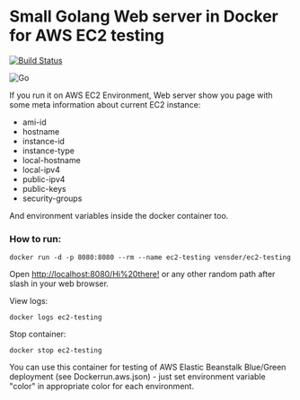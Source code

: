 # Small Golang Web server in Docker for AWS EC2 testing

[![Build Status](https://travis-ci.org/vensder/ec2-testing.svg?branch=master)](https://travis-ci.org/vensder/ec2-testing)

![Go](https://github.com/vensder/ec2-testing/workflows/Go/badge.svg)

If you run it on AWS EC2 Environment, Web server show you page with some meta information about current EC2 instance:

* ami-id
* hostname
* instance-id
* instance-type
* local-hostname
* local-ipv4
* public-ipv4
* public-keys
* security-groups

And environment variables inside the docker container too.


### How to run:

``
docker run -d -p 8080:8080 --rm --name ec2-testing vensder/ec2-testing
``

Open [http://localhost:8080/Hi%20there!](http://localhost:8080/Hi%20there!) or any other random path after slash in your web browser.

View logs:

``
docker logs ec2-testing
``

Stop container:

``
docker stop ec2-testing
``

You can use this container for testing of AWS Elastic Beanstalk Blue/Green deployment (see Dockerrun.aws.json) - just set environment variable "color" in appropriate color for each environment.

